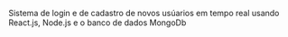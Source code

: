 Sistema de login e de cadastro de novos usúarios em tempo real usando React.js, Node.js e o banco de dados MongoDb
